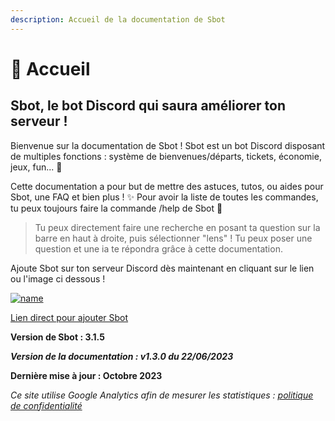 ```yaml
---
description: Accueil de la documentation de Sbot
---
```


# 🤖 Accueil

## **Sbot**, le bot Discord qui saura améliorer ton serveur !

Bienvenue sur la documentation de Sbot ! Sbot est un bot Discord disposant de multiples fonctions : système de bienvenues/départs, tickets, économie, jeux, fun... 🚀

Cette documentation a pour but de mettre des astuces, tutos, ou aides pour Sbot, une FAQ et bien plus ! ✨ Pour avoir la liste de toutes les commandes, tu peux toujours faire la commande /help de Sbot 🤖

> Tu peux directement faire une recherche en posant ta question sur la barre en haut à droite, puis sélectionner "lens" ! Tu peux poser une question et une ia te répondra grâce à cette documentation.

Ajoute Sbot sur ton serveur Discord dès maintenant en cliquant sur le lien ou l'image ci dessous !

[![name](https://cdn.discordapp.com/avatars/988866995393024040/62ede995b6ba42d985a87d48300688fa.webp)](https://top.gg/bot/988866995393024040)

[Lien direct pour ajouter Sbot](https://discord.com/api/oauth2/authorize?client\_id=988866995393024040\&permissions=1618400898160\&scope=applications.commands%20bot)

**Version de Sbot : 3.1.5**

_**Version de la documentation : v1.3.0 du 22/06/2023**_

**Dernière mise à jour : Octobre 2023**

_Ce site utilise Google Analytics afin de mesurer les statistiques :_ [_politique de confidentialité_](https://docs.google.com/document/d/1MTEIMTRiVkMrmS4-6XdPMRrpNRWhPtQeJtR-w7RkB9Q/edit?usp=sharing)

